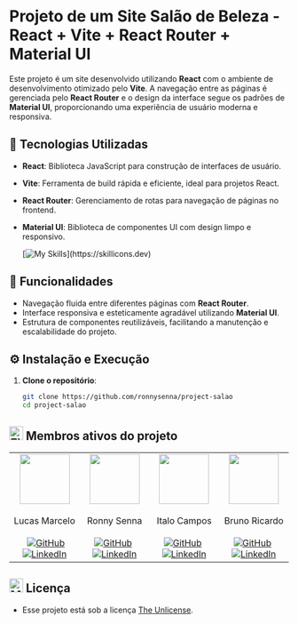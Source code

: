 # Projeto de um Site Salão de Beleza - React + Vite + React Router + Material UI

Este projeto é um site desenvolvido utilizando **React** com o ambiente de desenvolvimento otimizado pelo **Vite**. A navegação entre as páginas é gerenciada pelo **React Router** e o design da interface segue os padrões de **Material UI**, proporcionando uma experiência de usuário moderna e responsiva.

## 🔧 Tecnologias Utilizadas

- **React**: Biblioteca JavaScript para construção de interfaces de usuário.
- **Vite**: Ferramenta de build rápida e eficiente, ideal para projetos React.
- **React Router**: Gerenciamento de rotas para navegação de páginas no frontend.
- **Material UI**: Biblioteca de componentes UI com design limpo e responsivo.


  [![My Skills](https://skillicons.dev/icons?i=react,vite,materialui,git,github,)](https://skillicons.dev)

## 🚀 Funcionalidades

- Navegação fluida entre diferentes páginas com **React Router**.
- Interface responsiva e esteticamente agradável utilizando **Material UI**.
- Estrutura de componentes reutilizáveis, facilitando a manutenção e escalabilidade do projeto.

## ⚙️ Instalação e Execução

1. **Clone o repositório**:
   ```bash
   git clone https://github.com/ronnysenna/project-salao
   cd project-salao


## <img src="https://raw.githubusercontent.com/Tarikul-Islam-Anik/Telegram-Animated-Emojis/main/Flags/Flag%20Brazil.webp" alt="Flag Brazil" width="25" height="25" /> Membros ativos do projeto                                                                                                                                                                                                                                                               
<table>
  <tr>
    <td align="center">
      <img src="https://github.com/LucasMarcelo85.png" height="90px">
      <br><br> Lucas Marcelo <br><br>
      <a href="https://github.com/LucasMarcelo85.png" target="_blank"><img alt="GitHub" src="https://skillicons.dev/icons?i=github," style="margin-left: 5px;"/></a>
      <a href="https://github.com/LucasMarcelo85.png9" target="_blank"><img alt="LinkedIn" src="https://skillicons.dev/icons?i=linkedin," width="" /></a>
    </td>
    <td align="center">
      <img src="https://github.com/ronnysenna.png" height="90px">
      <br><br> Ronny Senna <br><br>
      <a href="https://github.com/ronnysenna" target="_blank"><img alt="GitHub" src="https://skillicons.dev/icons?i=github," style="margin-right: 5px; /></a>
      <a href="https://www.linkedin.com/in/ronnysenna" target="_blank"><img alt="LinkedIn" src="https://skillicons.dev/icons?i=linkedin," /></a>
    </td>
    <td align="center">
      <img src="https://github.com/italocampo.png" height="90px">
      <br><br> Italo Campos <br><br>
      <a href="https://github.com/italocampo" target="_blank"><img alt="GitHub" src="https://skillicons.dev/icons?i=github," style="margin-right: 5px; /></a>
      <a href="https://www.linkedin.com/in/italo-campos-70850a306?utm_source=share&utm_campaign=share_via&utm_content=profile&utm_medium=ios_app" target="_blank"><img alt="LinkedIn" src="https://skillicons.dev/icons?i=linkedin," /></a>
    </td>
    <td align="center">
      <img src="https://github.com/brunoricardo1523.png" height="90px">
      <br><br> Bruno Ricardo <br><br>
      <a href="https://github.com/brunoricardo1523" target="_blank"><img alt="GitHub" src="https://skillicons.dev/icons?i=github," style="margin-right: 5px; /></a>
      <a href="https://www.linkedin.com/in/italo-campos-70850a306?utm_source=share&utm_campaign=share_via&utm_content=profile&utm_medium=ios_app" target="_blank"><img alt="LinkedIn" src="https://skillicons.dev/icons?i=linkedin," /></a>
    </td>
  </tr>
</table>







## <img src="https://raw.githubusercontent.com/Tarikul-Islam-Anik/Telegram-Animated-Emojis/main/Objects/Memo.webp" alt="Memo" width="25" height="25" /> Licença

-   Esse projeto está sob a licença [The Unlicense](./LICENSE.txt).



















